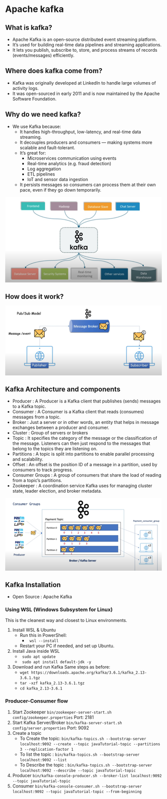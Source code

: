 # Apache kafka

## What is kafka?
- Apache Kafka is an open-source distributed event streaming platform.
- It’s used for building real-time data pipelines and streaming applications.
- It lets you publish, subscribe to, store, and process streams of records (events/messages) efficiently.

## Where does kafka come from?
- Kafka was originally developed at LinkedIn to handle large volumes of activity logs.
- It was open-sourced in early 2011 and is now maintained by the Apache Software Foundation.

## Why do we need kafka?
- We use Kafka because:
    - It handles high-throughput, low-latency, and real-time data streaming.
    - It decouples producers and consumers — making systems more scalable and fault-tolerant.
    - It’s great for:
        - Microservices communication using events
        - Real-time analytics (e.g. fraud detection)
        - Log aggregation
        - ETL pipelines
        - IoT and sensor data ingestion
    - It persists messages so consumers can process them at their own pace, even if they go down temporarily.
  
![Architecture](kafka.png)

## How does it work?

![Kafka Architecture](architecture.png)


## Kafka Architecture and components
- Producer : A Producer is a Kafka client that publishes (sends) messages to a Kafka topic.
- Consumer : A Consumer is a Kafka client that reads (consumes) messages from a topic.
- Broker : Just a server or in other words, an entity that helps in message exchanges between a producer and consumer.
- Cluster : Group of servers or brokers
- Topic : It specifies the category of the message or the classification of the message. Listeners can then just respond to the messages that belong to the topics they are listening on.
- Partitions : A topic is split into partitions to enable parallel processing and scalability.
- Offset : An offset is the position ID of a message in a partition, used by consumers to track progress.
- Consumer Groups : A group of consumers that share the load of reading from a topic’s partitions.
- Zookeeper : A coordination service Kafka uses for managing cluster state, leader election, and broker metadata.

![Components](components.png)


## Kafka Installation
- Open Source : Apache Kafka
### Using WSL (Windows Subsystem for Linux)
This is the cleanest way and closest to Linux environments.
1. Install WSL & Ubuntu
   - Run this in PowerShell:
     - ``` wsl --install```
   - Restart your PC if needed, and set up Ubuntu.
2. Install Java inside WSL
    - ``` sudo apt update```
    - ``` sudo apt install default-jdk -y```
3. Download and run Kafka
    Same steps as before:
   - ```wget https://downloads.apache.org/kafka/3.6.1/kafka_2.13-3.6.1.tgz```
   - ```tar -xzf kafka_2.13-3.6.1.tgz```
   - ```cd kafka_2.13-3.6.1```

### Producer-Consumer flow
1. Start Zookeeper
   ```bin/zookeeper-server-start.sh config/zookeeper.properties```
   Port: 2181
2. Start Kafka Server/Broker
   ```bin/kafka-server-start.sh config/server.properties```
   Port: 9092
3. Create a topic
    - To Create the topic: ```bin/kafka-topics.sh --bootstrap-server localhost:9092 --create --topic javaTutorial-topic --partitions 3 --replication-factor 1```
    - To list the topic : ```bin/kafka-topics.sh --bootstrap-server localhost:9092 --list```
    - To Describe the topic : ```bin/kafka-topics.sh --bootstrap-server localhost:9092 --describe --topic javaTutorial-topic```
4. Producer
   ```bin/kafka-console-producer.sh --broker-list localhost:9092 --topic javaTutorial-topic```
5. Consumer
   ```bin/kafka-console-consumer.sh --bootstrap-server localhost:9092 --topic javaTutorial-topic --from-beginning```